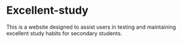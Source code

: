 # Excellent-study
This is a website designed to assist users in testing and maintaining excellent study habits for secondary students.
